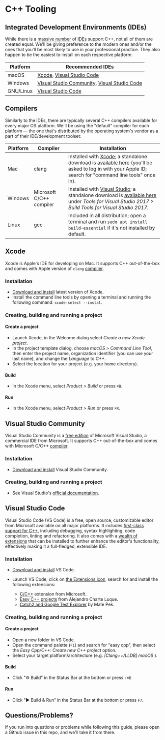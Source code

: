 # C++ Tooling

## Integrated Development Environments (IDEs)

While there is a [massive number](https://www.google.com/search?q=c%2B%2B+ides) of [IDEs](https://en.wikipedia.org/wiki/Integrated_development_environment) support C++, not all of them are created equal. We'll be giving preference to the modern ones and/or the ones that you'll be most likely to use in your professional practice. They also happen to be the easiest to install on each respective platform:

| Platform | Recommended IDEs |
| -------- | ---------------- |
| macOS    | [Xcode](#xcode), [Visual Studio Code](#visual-studio-code) |
| Windows  | [Visual Studio Community](#visual-studio-community), [Visual Studio Code](#visual-studio-code) |
| GNU/Linux | [Visual Studio Code](#visual-studio-code) |


## Compilers

Similarly to the IDEs, there are typically several C++ compilers available for every major OS platform. We'll be using the "default" compiler for each platform — the one that's distributed by the operating system's vendor as a part of their IDE/development toolset:

| Platform | Compiler | Installation |
| -------- | -------- | ------------ |
| Mac      | clang    | Installed with [Xcode](#xcode); a standalone download is [available here](https://developer.apple.com/download/more/) (you'll be asked to log in with your Apple ID; search for "command line tools" once in). |
| Windows  | Microsoft C/C++ compiler | Installed with [Visual Studio](#visual-studio-community); a standalone download is  [available here](https://visualstudio.microsoft.com/downloads/) under _Tools for Visual Studio 2017 > Build Tools for Visual Studio 2017_.  |
| Linux    | gcc      | Included in all distribution; open a terminal and run `sudo apt install build-essential` if it's not installed by default. |


## Xcode

Xcode is Apple's IDE for developing on Mac. It supports C++ out-of-the-box and comes with Apple version of `clang` [compiler](#compilers).

### Installation
 
 - [Download and install](https://itunes.apple.com/us/app/xcode/id497799835) latest version of Xcode.
 - Install the command line tools by opening a terminal and running the following command: `xcode-select --instal`.

### Creating, building and running a project

#### Create a project
 - Launch Xcode, in the Welcome dialog select _Create a new Xcode project_.
 - In the project template dialog, choose _macOS_ > _Command Line Tool_, then enter the project name, organization identifier (you can use your last name), and change the _Language_ to _C++_.
 - Select the location for your project (e.g. your home directory).

#### Build

 - In the Xcode menu, select _Product > Build_ or press `⌘B`.

#### Run

 - In the Xcode menu, select _Product > Run_ or press `⌘R`.


## Visual Studio Community

Visual Studio Community is a [free edition](https://visualstudio.microsoft.com/vs/compare/) of Microsoft Visual Studio, a commercial IDE from Microsoft. It supports C++ out-of-the-box and comes with Microsoft C/C++ [compiler](#compilers).

### Installation

 - [Download and install](https://visualstudio.microsoft.com/vs/features/cplusplus/) Visual Studio Community.

### Creating, building and running a project

- See Visual Studio's [official documentation](https://docs.microsoft.com/en-us/cpp/ide/walkthrough-working-with-projects-and-solutions-cpp?view=vs-2017).
 

## Visual Studio Code

Visual Studio Code (VS Code) is a free, open source, customizable editor from Microsoft available on all major platforms. It includes [first-class support for C++](https://code.visualstudio.com/docs/languages/cpp), including debugging, syntax highlighting, code completion, linting and refactoring. It also comes with a [wealth of extensions](https://marketplace.visualstudio.com/vscode) that can be installed to further enhance the editor's functionality, effectively making it a full-fledged, extensible IDE.

### Installation
  - [Download and install](https://code.visualstudio.com) VS Code.
  - Launch VS Code, click on [the Extensions icon](https://code.visualstudio.com/docs/editor/extension-gallery#_browse-for-extensions), search for and install the following extensions:
  
    - [C/C++](https://marketplace.visualstudio.com/items?itemName=ms-vscode.cpptools) extension from Microsoft.   
    - [Easy C++ projects](https://marketplace.visualstudio.com/items?itemName=acharluk.easy-cpp-projects) from Alejandro Charte Luque.
    - [Catch2 and Google Test Explorer](https://marketplace.visualstudio.com/items?itemName=matepek.vscode-catch2-test-adapter) by Mate Pek.


### Creating, building and running a project
 
#### Create a project
 - Open a new folder in VS Code.
 - Open the command palette (`F1`) and search for "easy cpp", then select the _Easy Cpp/C++: Create new C++ project_ option.
 - Select your target platform/architecture (e.g. _\[Clang++/LLDB\] macOS_ ).

#### Build
 - Click "⚙️ Build" in the Status Bar at the bottom or press `⇧⌘B`.

#### Run
 - Click "▶ Build & Run" in the Status Bar at the bottom or press `F7`.


## Questions/Problems?

If you run into questions or problems while following this guide, please open a Github issue in this repo, and we'll take it from there.
